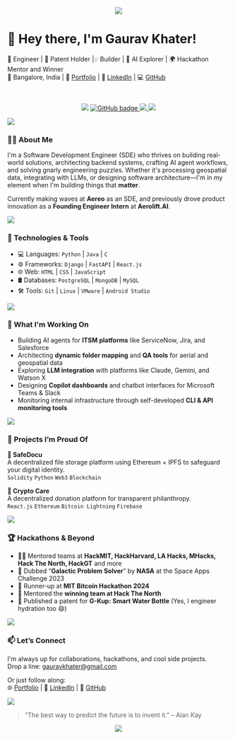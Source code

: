 <p align="center">
     <img src="https://capsule-render.vercel.app/api?type=waving&color=gradient&height=100&section=header"/>
</p>

# 👋 Hey there, I'm Gaurav Khater!

🧠 Engineer | 🚀 Patent Holder |💡 Builder | 🤖 AI Explorer | 🌍 Hackathon Mentor and Winner <br>
📍 Bangalore, India | 🔗 [Portfolio](https://gaurav-portfolio-mu.vercel.app/) | 🧠 [LinkedIn](https://www.linkedin.com/in/gaurav-khater-882b97203) | 💻 [GitHub](https://github.com/theBatman07)

<br>
<p align="center">
<!--   <a>
    <img src="https://komarev.com/ghpvc/?username=theBatman07&style=for-the-badge">
</a> -->
   <img src="https://komarev.com/ghpvc/?username=theBatman07&style=for-the-badge">
  <a href="https://github.com/theBatman07?tab=followers">
    <img src="https://img.shields.io/github/followers/theBatman07?label=Followers&logo=GitHub&style=for-the-badge" alt="GitHub badge" />
  </a>
  
 <a href="https://www.linkedin.com/in/gauravkhater">
  <img src="https://img.shields.io/badge/LinkedIn-0077B5?style=for-the-badge&logo=linkedin&logoColor=white" /> 
  </a>
<!--   <a href="https://www.instagram.com/g.khater7/">
    <img src="https://img.shields.io/badge/Instagram-E4405F?style=for-the-badge&logo=instagram&logoColor=white" />
  </a> -->
  
  <a href="https://api.whatsapp.com/send?phone=8240373360&text=Hi%2C%20how%20may%20I%20assist%20you%3F">
    <img src="https://img.shields.io/badge/WhatsApp-25D366?style=for-the-badge&logo=whatsapp&logoColor=white" />
  </a>
  
 <!--  <a href="http://twitter.com/@GauravKhater">
    <img src="https://img.shields.io/badge/Twitter-1DA1F2?style=for-the-badge&logo=twitter&logoColor=white" />
  </a> -->
              
</p>
<a href=""><img src="https://user-images.githubusercontent.com/73097560/115834477-dbab4500-a447-11eb-908a-139a6edaec5c.gif"></a>


### 👨‍💻 About Me

I'm a Software Development Engineer (SDE) who thrives on building real-world solutions, architecting backend systems, crafting AI agent workflows, and solving gnarly engineering puzzles. Whether it's processing geospatial data, integrating with LLMs, or designing software architecture—I'm in my element when I'm building things that **matter**.

Currently making waves at **Aereo** as an SDE, and previously drove product innovation as a **Founding Engineer Intern** at **Aerolift.AI**.

<a href=""><img src="https://user-images.githubusercontent.com/73097560/115834477-dbab4500-a447-11eb-908a-139a6edaec5c.gif"></a>

### 🔧 Technologies & Tools

- 💻 Languages: `Python` | `Java` | `C`
- ⚙️ Frameworks: `Django` | `FastAPI` | `React.js`
- 🌐 Web: `HTML` | `CSS` | `JavaScript`
- 🛢️ Databases: `PostgreSQL` | `MongoDB` | `MySQL`
- 🛠️ Tools: `Git` | `Linux` | `VMware` | `Android Studio`

<a href=""><img src="https://user-images.githubusercontent.com/73097560/115834477-dbab4500-a447-11eb-908a-139a6edaec5c.gif"></a>

### 🧠 What I'm Working On

- Building AI agents for **ITSM platforms** like ServiceNow, Jira, and Salesforce  
- Architecting **dynamic folder mapping** and **QA tools** for aerial and geospatial data  
- Exploring **LLM integration** with platforms like Claude, Gemini, and Watson X  
- Designing **Copilot dashboards** and chatbot interfaces for Microsoft Teams & Slack  
- Monitoring internal infrastructure through self-developed **CLI & API monitoring tools**

<a href=""><img src="https://user-images.githubusercontent.com/73097560/115834477-dbab4500-a447-11eb-908a-139a6edaec5c.gif"></a>

### 🚀 Projects I’m Proud Of

**🧾 SafeDocu**  
A decentralized file storage platform using Ethereum + IPFS to safeguard your digital identity.  
`Solidity` `Python` `Web3` `Blockchain`

**💸 Crypto Care**  
A decentralized donation platform for transparent philanthropy.  
`React.js` `Ethereum` `Bitcoin Lightning` `Firebase`

<a href=""><img src="https://user-images.githubusercontent.com/73097560/115834477-dbab4500-a447-11eb-908a-139a6edaec5c.gif"></a>

### 🏆 Hackathons & Beyond

- 👨‍🏫 Mentored teams at **HackMIT, HackHarvard, LA Hacks, MHacks, Hack The North, HackGT** and more  
- 🧠 Dubbed “**Galactic Problem Solver**” by **NASA** at the Space Apps Challenge 2023  
- 🥈 Runner-up at **MIT Bitcoin Hackathon 2024**  
- 🥇 Mentored the **winning team at Hack The North**  
- 🚀 Published a patent for **G-Kup: Smart Water Bottle** (Yes, I engineer hydration too 😄)

<a href=""><img src="https://user-images.githubusercontent.com/73097560/115834477-dbab4500-a447-11eb-908a-139a6edaec5c.gif"></a>

### 📫 Let’s Connect

I'm always up for collaborations, hackathons, and cool side projects.  
Drop a line: gauravkhater@gmail.com 

Or just follow along:  
🌐 [Portfolio](https://gaurav-portfolio-mu.vercel.app/) | 💼 [LinkedIn](https://www.linkedin.com/in/gaurav-khater-882b97203) | 🧪 [GitHub](https://github.com/theBatman07)

<a href=""><img src="https://user-images.githubusercontent.com/73097560/115834477-dbab4500-a447-11eb-908a-139a6edaec5c.gif"></a>

> “The best way to predict the future is to invent it.” – Alan Kay


<p align="center">
     <img src="https://capsule-render.vercel.app/api?type=waving&color=gradient&height=100&section=footer"/>
</p>
